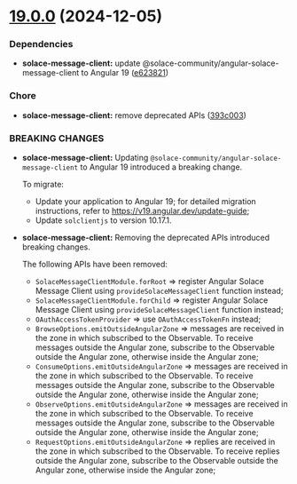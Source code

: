 # [19.0.0](https://github.com/solacecommunity/angular-solace-message-client/compare/18.0.0...19.0.0) (2024-12-05)


### Dependencies

* **solace-message-client:** update @solace-community/angular-solace-message-client to Angular 19 ([e623821](https://github.com/solacecommunity/angular-solace-message-client/commit/e623821b5127d1193868730858eeffc008d4d944))


### Chore

* **solace-message-client:** remove deprecated APIs ([393c003](https://github.com/solacecommunity/angular-solace-message-client/commit/393c003fd4d651a03e214537368de05a80b6d172))


### BREAKING CHANGES

* **solace-message-client:** Updating `@solace-community/angular-solace-message-client` to Angular 19 introduced a breaking change.

  To migrate:
  - Update your application to Angular 19; for detailed migration instructions, refer to https://v19.angular.dev/update-guide;
  - Update `solclientjs` to version 10.17.1.
* **solace-message-client:** Removing the deprecated APIs introduced breaking changes.

  The following APIs have been removed:
  - `SolaceMessageClientModule.forRoot` => register Angular Solace Message Client using `provideSolaceMessageClient` function instead;
  - `SolaceMessageClientModule.forChild` => register Angular Solace Message Client using `provideSolaceMessageClient` function instead;
  - `OAuthAccessTokenProvider` => use `OAuthAccessTokenFn` instead;
  - `BrowseOptions.emitOutsideAngularZone` => messages are received in the zone in which subscribed to the Observable. To receive messages outside the Angular zone, subscribe to the Observable outside the Angular zone, otherwise inside the Angular zone;
  - `ConsumeOptions.emitOutsideAngularZone` => messages are received in the zone in which subscribed to the Observable. To receive messages outside the Angular zone, subscribe to the Observable outside the Angular zone, otherwise inside the Angular zone;
  - `ObserveOptions.emitOutsideAngularZone` => messages are received in the zone in which subscribed to the Observable. To receive messages outside the Angular zone, subscribe to the Observable outside the Angular zone, otherwise inside the Angular zone;
  - `RequestOptions.emitOutsideAngularZone` => replies are received in the zone in which subscribed to the Observable. To receive replies outside the Angular zone, subscribe to the Observable outside the Angular zone, otherwise inside the Angular zone;


